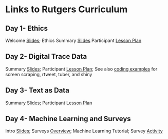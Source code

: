# Links to Rutgers Curriculum


## Day 1- Ethics
Welcome [Slides](https://docs.google.com/presentation/d/1cbgMv9rj778X-U0R1M4st-MYEf0UK5A9NA61ytNLk0Y/edit?usp=sharing); Ethics Summary [Slides](https://docs.google.com/presentation/d/1ZTszDTgw-ySFoWuDWnMYhpmF_Ncn9yxlo1RMzi1V_EQ/edit?usp=sharing)
Participant [Lesson Plan](https://docs.google.com/document/d/1WKAbKqmgKTMndPkTWb3KlstPfHItxnNTM5BRWe5c4yM/edit?usp=sharing)

## Day 2- Digital Trace Data
Summary [Slides](https://docs.google.com/presentation/d/1thXlkDgBd_MptJD8AGq8C2rI0lkU6V5O4oJ66JLUtBY/edit?usp=sharing); Participant [Lesson Plan](https://docs.google.com/document/d/1AIe8RawYsu02SeByzslayjdWO69-bi45yxZBbXLrAtw/edit?usp=sharing); 
See also [coding examples](https://drive.google.com/drive/folders/1qLE91Upx8whd9GFJ6PcCj405bLYrnEw0?usp=sharing) for screen scraping, rtweet, tuber, and shiny 

## Day 3- Text as Data
Summary [Slides](https://docs.google.com/presentation/d/1rLe9LYK8wq-DsME3BtU2qDutEVWXeEIn9Bd_yjetwlU/edit?usp=sharing); 
Participant [Lesson Plan](https://docs.google.com/document/d/1SMCulQDz36mXIKA8dz3sStuGpXrgPsZ2IEE8i4TApUo/edit?usp=sharing)

## Day 4- Machine Learning and Surveys
Intro [Slides](https://docs.google.com/presentation/d/1VHZbCX3h3SHTYUEJlDYOde2NE5Ic0MTe2E-9-m0LYxM/edit?usp=sharing); Surveys [Overview](https://docs.google.com/presentation/d/1wPISO1r3Y81VfkoWXomH1v5FIMjkTQ4Y6VIByvs6sNQ/edit?usp=sharing); Machine Learning Tutorial; Survey [Activity](https://docs.google.com/document/d/1Za8MmLW__T_FostV0NSUzQ6PEFR0d1PvigRKJxxcOiQ/edit?usp=sharing)
